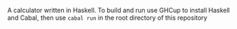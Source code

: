 A calculator written in Haskell. To build and run use GHCup to install Haskell and Cabal, then use `cabal run` in the root directory of this repository
